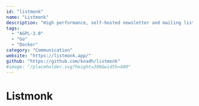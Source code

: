```yaml
---
id: "listmonk"
name: "Listmonk"
description: "High performance, self-hosted newsletter and mailing list manager with a modern dashboard."
tags:
  - "AGPL-3.0"
  - "Go"
  - "Docker"
category: "Communication"
website: "https://listmonk.app/"
github: "https://github.com/knadh/listmonk"
#image: "/placeholder.svg?height=300&width=400"
---
```


# Listmonk
